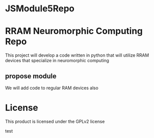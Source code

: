# JSModule5Repo

# RRAM Neuromorphic Computing Repo
This project will develop a code written in python that will utilize RRAM devices that specialize in neuromorphic computing

## propose module 
We will add code to regular RAM devices also
# License
This product is licensed under the GPLv2 license 

test

